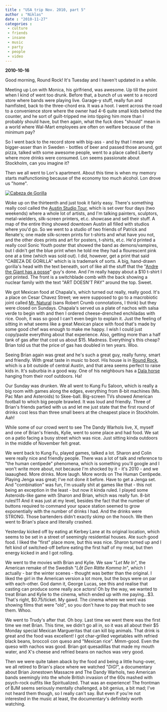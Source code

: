```yaml
---
title : "USA trip Nov. 2010, part 5"
author : "Niklas"
date : "2010-11-27"
categories : 
 - culture
 - friends
 - insane
 - music
 - party
 - people
 - video
---
```


**2010-10-16**

Good morning, Round Rock! It's Tuesday and I haven't updated in a while.

Meeting up Lon with Monica, his girlfriend, was awesome. Up till the point when I kind of went too drunk. Before that, a bunch of us went to a record store where bands were playing live. Garage-y stuff, really fun and hamfisted, back to the three-chord era. It was a hoot. I went across the road to a convenience store where the owner had 4-6 quite small kids behind the counter, and he sort of guilt-tripped me into tipping him more than I probably should have, but then again, what the fuck does "should" mean in a world where Wal-Mart employees are often on welfare because of the minimum pay?

So I went back to the record store with big-ass - and by that I mean _way_ bigger-asser than in Sweden - bottles of beer and passed those around, got pizza, talked with some awesome people, went to a place called Liberty where more drinks were consumed. Lon seems passionate about Stockholm, can you imagine it?

Then we all went to Lon's apartment. About this time is when my memory starts malfunctioning because of the economy too much alcohol. Lon drove us "home".

[![Cabeza de Gorilla](http://farm2.static.flickr.com/1268/1209065337_ce38b37fff.jpg)](http://www.flickr.com/photos/carolee/1209065337)

Woke up on the thirteenth and just took it fairly easy. There's something really cool called the [Austin Studio Tour](http://www.eastaustinstudiotour.com), which is set over four days (two weekends) where a whole lot of artists, and I'm talking painters, sculptors, metal-wielders, silk-screen printers, et.c. showcase and sell their stuff. A map of the entire thing showed downtown Austin all filled with studios where you'd go. So we went to a studio of two friends of Patrick and Renate's; one made silk-screen prints for t-shirts and what have you not, and the other does prints and art for posters, t-shirts, et.c. He'd printed a really cool Sonic Youth poster that showed the band as demons/vampires, but I didn't get the blue print when he told me they had a flourescent pink one at a time (which was sold out). I did, however, get a print that said "CABEZA DE GORILLA" which is is trademark of sorts. A big, hand-drawn gorilla's head with the text beneath, sort of like all the stuff that the "[Andre the Giant has a posse](http://www.midnightcheese.com/images/Andre-the-Giant-has-a-Posse.jpg)" guy's done. And I'm really happy about a $10 t-shirt I got printed. The front is a switchblade comb with the back showing a nuclear family with the text "ART DOESN'T PAY" around the top. Sweet.

We got Mexican food at Chapala's, which turned out really, really good. It's a place on Cesar Chavez Street; we were supposed to go to a macrobiotic joint called [Mr. Natural](http://www.mrnatural-austin.com) (sans Robert Crumb connotations, I think) but they were closed on Sundays. Chapala's served us a plate of nachos with salsa verde to begin with and then I ordered cheese-drenched enchiladas with rice. Oooh, it was so good I can't even begin to explain it. Just the feeling of sitting in what seems like a great Mexican place with food that's made by some good chef was enough to make me happy. I wish I could just copy/paste everything about that experience. Also, getting more than a half tank of gas after that cost us about $15. Madness. Everything's this cheap? Brian told us that the price of gas has doubled in ten years. Woo.

Seeing Brian again was great and he's such a great guy, really funny, smart and friendly. With great taste in music to boot. His house is in [Round Rock](http://maps.google.se/maps?q=Round+Rock+texas&um=1&ie=UTF-8&hq=&hnear=Round+Rock,+TX,+USA&gl=se&ei=jLvrTK6zAoztsgawzvWjDw&sa=X&oi=geocode_result&ct=title&resnum=1&ved=0CCEQ8gEwAA), which is a bit outside of central Austin, and that area seems perfect to raise kids in. It's suburbia in a good way. One of his neighbours has a [Dala horse](http://www.trycare.co.uk/chiropodists/techdata/redhorsebig.gif) hanging from their roof outdoors. Ha!

Our Sunday was drunken. We all went to Kung Fu Saloon, which is really a big room with games along the edges, everything from 8-bit machines (Ms. Pac Man and Asteroids) to Skee-ball. Big-screen TVs showed American football to which big people brawled. It was loud and friendly. Three of Brian's friends partied with us and let me just state that the first round of drinks cost less than three small beers at the cheapest place in Stockholm. Aah!

While some of our crowd went to see The Dandy Warhols live, X, myself and one of Brian's friends, Kylie, went to some place and had food. We sat on a patio facing a busy street which was nice. Just sitting kinda outdoors in the middle of November felt great.

We went back to Kung Fu, played games, talked a lot. Sharon and Colin were really nice and friendly people. There was a lot of talk and reference to "the human centipede" phenomena, which is something you'll google and I won't write more about, not because I'm shocked by it - it's 2010 - and we laaaughed. More drinks. More laugh. More words on The Human Centipede. Playing Jenga was great; I've not done it before. Have to get a Jenga set. And "combination" was fun, I'm usually shit at games like that - this not being an exception in the least - but now it kinda ruled. I played some Asteroids-like game with Sharon and Brian, which was really fun. 8-bit rules!11 And it was just at my level, besides the fact that the number of buttons required to command your space station seemed to grow exponentially with the number of drinks I had. And the drinks were STRONG. Those bartenders didn't exactly skimp on the hooch. We then went to Brian's place and literally crashed.

Yesterday kicked off by eating at Kerbey Lane at its original location, which seems to be set in a street of seemingly residential houses. Ate such good food. I liked the "first" place more, but this was nice. Sharon turned up and I felt kind of switched-off before eating the first half of my meal, but then energy kicked in and I got rolling.

We went to the movies with Brian and Kylie. We saw "_Let Me In_", the American remake of the Swedish "_Låt Den Rätte Komma In_", which I actually - bar the winter scenes - thought was better than the original. I liked the girl in the American version a lot more, but the boys were on par with each-other. God damn it, George Lucas, see this and realise that casting can produce some really ace actors! Oh by the way, we wanted to treat Brian and Kylie to the cinema, which ended up with me paying...$3. That's right, $0.75/ticket. My gawd. The cinema where we went was showing films that were "old", so you don't have to pay that much to see them. Whoo.

We went to Trudy's after that. Oh boy. Last time we went there was the first time we met Brian. This time, we didn't go all in, so it was all about their $5 Monday special Mexican Margueritas that can kill big animals. That drink is great and the food was excellent! I got char-grilled vegetables with refried black beans, broccoli con queso and "Mexican rice". Mmm-good. Even the queso with nachos was good. Brian got quesadillas that made my mouth water, and X's cheese and refried beans on nachos was very good.

Then we were quite taken aback by the food and being a little hung-over, we all retired to Brian's place where we watched "_DiG!_", a documentary about Brian Jonestown Massacre and The Dandy Warhols, two American bands seemingly into the whole British invasion of the 60s mashed with psych-rock outfits like Spiritualized. That was an experience! The frontman of BJM seems seriously mentally challenged, a bit genius, a bit mad; I've not heard them though, so I really can't say. But even if you're not interested in the music at least, the documentary's definitely worth watching.

